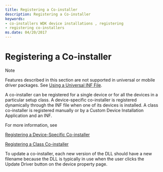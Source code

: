 ```yaml
---
title: Registering a Co-installer
description: Registering a Co-installer
keywords:
- co-installers WDK device installations , registering
- registering co-installers
ms.date: 04/20/2017
---
```


# Registering a Co-installer

> [!NOTE]
> Features described in this section are not supported in universal or mobile driver packages. See [Using a Universal INF File](using-a-universal-inf-file.md).

A co-installer can be registered for a single device or for all the devices in a particular setup class. A device-specific co-installer is registered dynamically through the INF file when one of its devices is installed. A class co-installer is registered manually or by a Custom Device Installation Application and an INF.

For more information, see

[Registering a Device-Specific Co-installer](registering-a-device-specific-co-installer.md)

[Registering a Class Co-installer](registering-a-class-co-installer.md)

To update a co-installer, each new version of the DLL should have a new filename because the DLL is typically in use when the user clicks the Update Driver button on the device property page.

 

 





